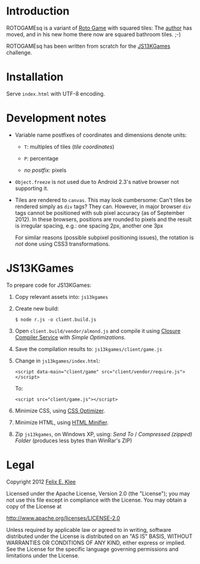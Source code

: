 Introduction
============

ROTOGAMEsq is a variant of [Roto Game][1] with squared tiles: The [author][6]
has moved, and in his new home there now are squared bathroom tiles. ;-)

ROTOGAMEsq has been written from scratch for the [JS13KGames][2] challenge.


Installation
============

Serve `index.html` with UTF-8 encoding.


Development notes
=================

  * Variable name postfixes of coordinates and dimensions denote units:
  
      - `T`: multiples of tiles (*tile coordinates*)
      
      - `P`: percentage

      - *no postfix:* pixels

  * `Object.freeze` is not used due to Android 2.3's native browser not
    supporting it.
  
  * Tiles are rendered to `canvas`. This may look cumbersome: Can't tiles be
    rendered simply as `div` tags? They can. However, in major browser `div`
    tags cannot be positioned with sub pixel accuracy (as of September 2012).
    In these browsers, positions are rounded to pixels and the result is
    irregular spacing, e.g.: one spacing 2px, another one 3px
    
    For similar reasons (possible subpixel positioning issues), the rotation is
    *not* done using CSS3 transformations.


JS13KGames
==========

To prepare code for JS13KGames:

 1. Copy relevant assets into: `js13kgames`

 2. Create new build:
 
        $ node r.js -o client.build.js

 3. Open `client.build/vendor/almond.js` and compile it using
    [Closure Compiler Service][3] with *Simple Optimizations*.
 
 4. Save the compilation results to: `js13kgames/client/game.js`

 5. Change in `js13kgames/index.html`:
 
        <script data-main="client/game" src="client/vendor/require.js"></script>

    To:

        <script src="client/game.js"></script>

 6. Minimize CSS, using [CSS Optimizer][4].

 7. Minimize HTML, using [HTML Minifier][5].
 
 8. Zip `js13kgames`, on Windows XP, using: *Send To* / *Compressed (zipped)
    Folder* (produces less bytes than WinRar's ZIP)


Legal
=====

Copyright 2012 [Felix E. Klee][4]

Licensed under the Apache License, Version 2.0 (the "License"); you may not use
this file except in compliance with the License. You may obtain a copy of the
License at

<http://www.apache.org/licenses/LICENSE-2.0>

Unless required by applicable law or agreed to in writing, software distributed
under the License is distributed on an "AS IS" BASIS, WITHOUT WARRANTIES OR
CONDITIONS OF ANY KIND, either express or implied. See the License for the
specific language governing permissions and limitations under the License.


[1]: http://code.google.com/p/rotogame/
[2]: http://js13kgames.com/
[3]: http://closure-compiler.appspot.com/home
[4]: http://www.cssoptimiser.com
[5]: http://kangax.github.com/html-minifier/
[6]: mailto:felix.klee@inka.de
